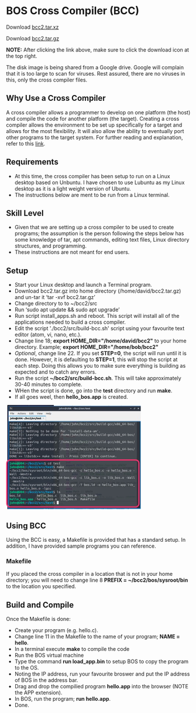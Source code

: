# BOS Cross Compiler (BCC)

Download [bcc2.tar.xz](https://drive.google.com/file/d/14tt_-v8cpiYd0pd5NYnLWOVQHevzFMpg/view?usp=share_link)

Download [bcc2.tar.gz](https://drive.google.com/file/d/1DRm2wIKnq5WrfjC6Dk1mvna-8ntTgTdf/view?usp=share_link)

**NOTE:** 
After clicking the link above, make sure to click the download icon at the top right.

The disk image is being shared from a Google drive. Google will complain that it is too large to scan for viruses. Rest assured, there are no viruses in this, 
only the cross compiler files.

## Why Use a Cross Compiler
A cross compiler allows a programmer to develop on one platform (the host) and compile the code for another platform (the target). Creating a cross compiler allows the environment to be set up specifically for a target and allows for the most flexibility. It will also allow the ability to eventually port other programs to the target system. For further reading and explanation, refer to this [link](https://wiki.osdev.org/Why_do_I_need_a_Cross_Compiler%3F).

## Requirements
* At this time, the cross compiler has been setup to run on a Linux desktop based on Unbuntu. I have chosen to use Lubuntu as my Linux desktop as it is a light weight version of Ubuntu.
* The instructions below are ment to be run from a Linux terminal.

## Skill Level
* Given that we are setting up a cross compiler to be used to create programs; the assumption is the person following the steps below has some knowledge of tar, apt commands, editing text files, Linux directory structures, and programming.
* These instructions are not meant for end users.

## Setup
* Start your Linux desktop and launch a Terminal program.
* Download bcc2.tar.gz into home directory (/home/david/bcc2.tar.gz) and un-tar it ‘tar -xvf bcc2.tar.gz’
* Change directory to to ~/bcc2/src
* Run ‘sudo apt update && sudo apt upgrade’
* Run script install_apps.sh and reboot. This script will install all of the applications needed to build a cross compiler.
* Edit the script './bcc2/src/build-bcc.sh' script using your favourite text editor (atom, vi, nano, etc.).
* Change line 18; **export HOME_DIR="/home/david/bcc2"** to your home directory. Example; **export HOME_DIR="/home/bob/bcc2"**
* *Optional*, change line 22. If you set **STEP=0**, the script will run until it is done. However, it is defaulting to **STEP=1**, this will stop the script at each step. Doing this allows you to make sure everything is building as expected and to catch any errors. 
* Run the script **~/bcc2/src/build-bcc.sh**. This will take approximately 30-40 minutes to complete.
* WHen the script is done, go into the **test** directory and run **make**.
* If all goes weel, then **hello_bos.app** is created.

![Test_make](images/Test_make.png)

## Using BCC
Using the BCC is easy, a Makefile is provided that has a standard setup. In addition, I have provided sample programs you can reference. 

### Makefile
If you placed the cross compiler in a location that is not in your home directory; you will need to change line 8 **PREFIX = ~/bcc2/bos/sysroot/bin** to the location you specified.

## Build and Compile
Once the Makefile is done:
* Create your program (e.g. hello.c). 
* Change line 11 in the Makefile to the name of your program; **NAME = hello**. 
* In a terminal execute **make** to compile the code
* Run the BOS virtual machine
* Type the command **run load_app.bin** to setup BOS to copy the program to the OS.
* Noting the IP address, run your favourite broswer and put the IP address of BOS in the address bar.
* Drag and drop the compilied program **hello.app** into the browser (NOTE the APP extension).
* In BOS, run the program; **run hello.app**.
* Done.
